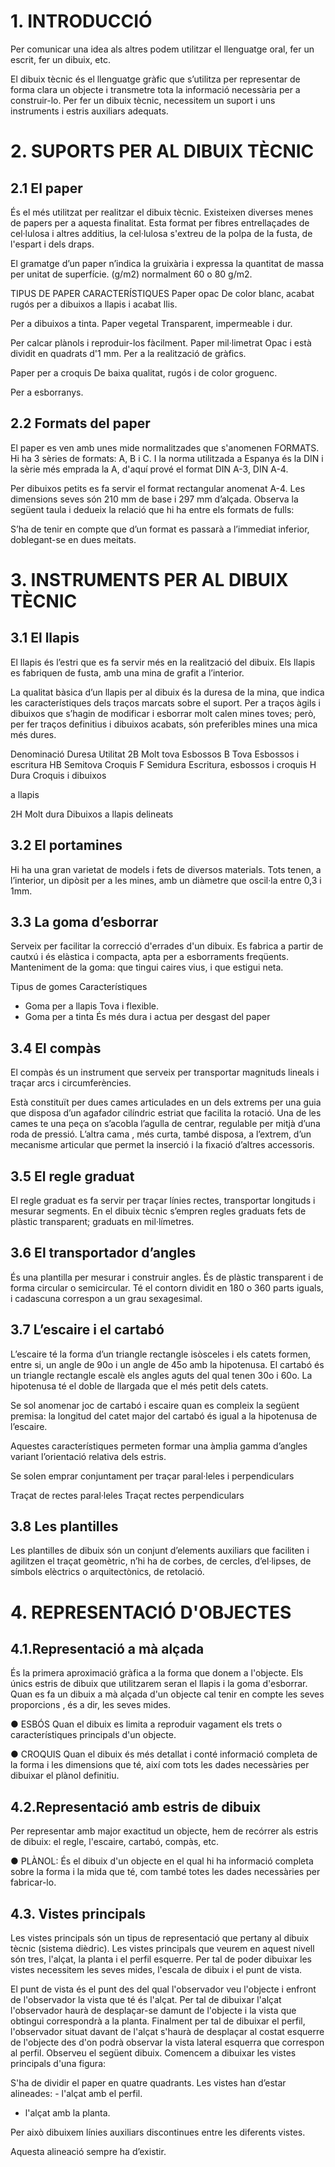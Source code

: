 # 1. INTRODUCCIÓ

Per comunicar una idea als altres podem utilitzar el llenguatge oral, fer un escrit, fer un dibuix,
etc.

El dibuix tècnic és el llenguatge gràfic que s’utilitza per representar de forma clara un objecte i
transmetre tota la informació necessària per a construir-lo. Per fer un dibuix tècnic, necessitem
un suport i uns instruments i estris auxiliars adequats.

# 2. SUPORTS PER AL DIBUIX TÈCNIC

## 2.1 El paper

És el més utilitzat per realitzar el dibuix tècnic. Existeixen diverses menes de papers per a
aquesta finalitat. Esta format per fibres entrellaçades de cel·lulosa i altres additius, la cel·lulosa
s'extreu de la polpa de la fusta, de l'espart i dels draps.

El gramatge d’un paper n’indica la gruixària i expressa la quantitat de massa per unitat de
superfície. (g/m2) normalment 60 o 80 g/m2.


TIPUS DE PAPER CARACTERÍSTIQUES
Paper opac De color blanc, acabat rugós per a dibuixos a llapis i acabat llis.

Per a dibuixos a tinta.
Paper vegetal Transparent, impermeable i dur.

Per calcar plànols i reproduir-los fàcilment.
Paper mil·limetrat Opac i està dividit en quadrats d'1 mm.
Per a la realització de gràfics.

Paper per a croquis De baixa qualitat, rugós i de color groguenc.

Per a esborranys.

## 2.2 Formats del paper

El paper es ven amb unes mide normalitzades que s'anomenen FORMATS. Hi ha 3 sèries de
formats: A, B i C. I la norma utilitzada a Espanya és la DIN i la sèrie més emprada la A, d'aquí
prové el format DIN A-3, DIN A-4.

Per dibuixos petits es fa servir el format rectangular anomenat A-4. Les dimensions seves són
210 mm de base i 297 mm d’alçada. Observa la següent taula i dedueix la relació que hi ha entre
els formats de fulls:

S’ha de tenir en compte que d’un format es passarà a l’immediat inferior, doblegant-se en dues
meitats.

# 3. INSTRUMENTS PER AL DIBUIX TÈCNIC

## 3.1 El llapis

El llapis és l’estri que es fa servir més en la realització del dibuix. Els llapis es fabriquen de fusta,
amb una mina de grafit a l’interior.

La qualitat bàsica d’un llapis per al dibuix és la
duresa de la mina, que indica les
característiques dels traços marcats sobre el
suport. Per a traços àgils i dibuixos que s’hagin
de modificar i esborrar molt calen mines toves;
però, per fer traços definitius i dibuixos
acabats, són preferibles mines una mica més
dures.

Denominació Duresa Utilitat
2B Molt tova Esbossos
B Tova Esbossos i
escritura
HB Semitova Croquis
F Semidura Escritura,
esbossos i croquis
H Dura Croquis i dibuixos

a llapis

2H Molt dura Dibuixos a llapis
delineats

## 3.2 El portamines

Hi ha una gran varietat de models i fets de diversos
materials. Tots tenen, a l’interior, un dipòsit per a les
mines, amb un diàmetre que oscil·la entre 0,3 i 1mm.

## 3.3 La goma d’esborrar

Serveix per facilitar la correcció d'errades d'un dibuix.
Es fabrica a partir de cautxú i és elàstica i compacta,
apta per a esborraments freqüents.
Manteniment de la goma: que tingui caires vius, i que
estigui neta.

Tipus de gomes Característiques

- Goma per a llapis Tova i flexible.
- Goma per a tinta És més dura i actua per desgast del paper

## 3.4 El compàs

El compàs és un instrument que serveix per transportar magnituds lineals i traçar arcs i
circumferències.

Està constituït per dues cames articulades en un dels extrems per una guia que disposa d’un
agafador cilíndric estriat que facilita la rotació. Una de les cames te una peça on s’acobla l’agulla
de centrar, regulable per mitjà d’una roda de pressió. L’altra cama , més curta, també disposa, a
l’extrem, d’un mecanisme articular que permet la inserció i la fixació d’altres accessoris.

## 3.5 El regle graduat

El regle graduat es fa servir per traçar línies rectes, transportar longituds i mesurar segments. En
el dibuix tècnic s’empren regles graduats fets de plàstic transparent; graduats en mil·límetres.

## 3.6 El transportador d’angles

És una plantilla per mesurar i construir angles. És
de plàstic transparent i de forma circular o
semicircular. Té el contorn dividit en 180 o 360
parts iguals, i cadascuna correspon a un grau
sexagesimal.

## 3.7 L’escaire i el cartabó

L’escaire té la forma d’un triangle rectangle isòsceles i els catets formen, entre si, un angle de
90o i un angle de 45o amb la hipotenusa.
El cartabó és un triangle rectangle escalè els angles aguts del qual tenen 30o i 60o. La hipotenusa
té el doble de llargada que el més petit dels catets.

Se sol anomenar joc de cartabó i escaire quan es compleix la següent premisa: la longitud del
catet major del cartabó és igual a la hipotenusa de l’escaire.

Aquestes característiques permeten formar una àmplia gamma d’angles variant l’orientació
relativa dels estris.

Se solen emprar conjuntament per traçar paral·leles i perpendiculars

Traçat de rectes paral·leles Traçat rectes perpendiculars

## 3.8 Les plantilles

Les plantilles de dibuix són un conjunt d’elements auxiliars que faciliten i agilitzen el traçat
geomètric, n’hi ha de corbes, de cercles, d’el·lipses, de símbols elèctrics o arquitectònics, de
retolació.

# 4. REPRESENTACIÓ D'OBJECTES

## 4.1.Representació a mà alçada

És la primera aproximació gràfica a la forma que donem a l'objecte. Els únics estris de dibuix que
utilitzarem seran el llapis i la goma d'esborrar. Quan es fa un dibuix a mà alçada d'un objecte cal
tenir en compte les seves proporcions , és a dir, les seves mides.

● ESBÓS Quan el dibuix es limita a reproduir vagament els trets o característiques principals d'un
objecte.

● CROQUIS Quan el dibuix és més detallat i conté informació completa de la forma i les
dimensions que té, així com tots les dades necessàries per dibuixar el plànol definitiu.

## 4.2.Representació amb estris de dibuix

Per representar amb major exactitud un objecte, hem de recórrer als estris de dibuix: el regle,
l'escaire, cartabó, compàs, etc.

● PLÀNOL: És el dibuix d'un objecte en el qual hi ha informació completa sobre la forma i la mida
que té, com també totes les dades necessàries per fabricar-lo.

## 4.3. Vistes principals

Les vistes principals són un tipus de representació que pertany al dibuix tècnic (sistema dièdric).
Les vistes principals que veurem en aquest nivell són tres, l'alçat, la planta i el perfil esquerre.
Per tal de poder dibuixar les vistes necessitem les seves mides, l'escala de dibuix i el punt de
vista.

El punt de vista és el punt des del qual l'observador veu l'objecte i enfront de l'observador la
vista que té és l'alçat. Per tal de dibuixar l'alçat l'observador haurà de desplaçar-se damunt de
l'objecte i la vista que obtingui correspondrà a la planta. Finalment per tal de dibuixar el perfil,
l'observador situat davant de l'alçat s'haurà de desplaçar al costat esquerre de l'objecte des d'on
podrà observar la vista lateral esquerra que correspon al perfil. Observeu el següent dibuix.
Comencem a dibuixar les vistes principals d'una figura:


S'ha de dividir el paper en quatre quadrants.
Les vistes han d’estar alineades: - l'alçat amb el perfil.
- l'alçat amb la planta.

Per això dibuixem línies auxiliars discontinues entre les diferents vistes.

Aquesta alineació sempre ha d’existir.
